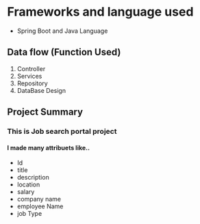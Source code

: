 # Frameworks and language used
* Spring Boot and Java Language
## Data flow (Function Used)
   1. Controller
   2. Services
   3. Repository
   4. DataBase Design
   
## Project Summary
 ### This is Job search portal  project
  #### I made many attribuets like..
  * Id
  * title
  * description
  * location
  * salary
  * company name
  * employee Name
  * job Type
